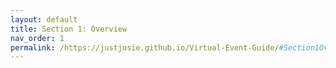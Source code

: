 ```yaml
---
layout: default
title: Section 1: Overview
nav_order: 1
permalink: /https://justjosie.github.io/Virtual-Event-Guide/#Section1Overview/
---
```

